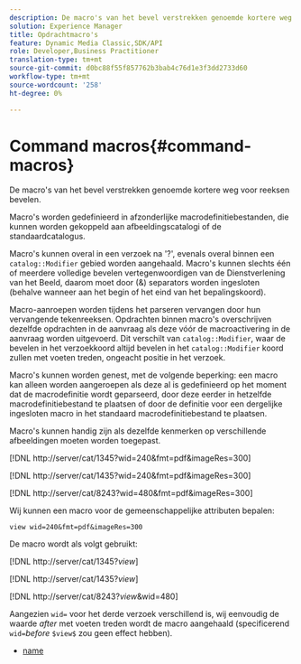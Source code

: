 ```yaml
---
description: De macro's van het bevel verstrekken genoemde kortere weg voor reeksen bevelen.
solution: Experience Manager
title: Opdrachtmacro's
feature: Dynamic Media Classic,SDK/API
role: Developer,Business Practitioner
translation-type: tm+mt
source-git-commit: d0bc88f55f857762b3bab4c76d1e3f3dd2733d60
workflow-type: tm+mt
source-wordcount: '258'
ht-degree: 0%

---
```



# Command macros{#command-macros}

De macro&#39;s van het bevel verstrekken genoemde kortere weg voor reeksen bevelen.

Macro&#39;s worden gedefinieerd in afzonderlijke macrodefinitiebestanden, die kunnen worden gekoppeld aan afbeeldingscatalogi of de standaardcatalogus.

Macro&#39;s kunnen overal in een verzoek na &#39;?&#39;, evenals overal binnen een `catalog::Modifier` gebied worden aangehaald. Macro&#39;s kunnen slechts één of meerdere volledige bevelen vertegenwoordigen van de Dienstverlening van het Beeld, daarom moet door (&amp;) separators worden ingesloten (behalve wanneer aan het begin of het eind van het bepalingskoord).

Macro-aanroepen worden tijdens het parseren vervangen door hun vervangende tekenreeksen. Opdrachten binnen macro&#39;s overschrijven dezelfde opdrachten in de aanvraag als deze vóór de macroactivering in de aanvraag worden uitgevoerd. Dit verschilt van `catalog::Modifier`, waar de bevelen in het verzoekkoord altijd bevelen in het `catalog::Modifier` koord zullen met voeten treden, ongeacht positie in het verzoek.

Macro&#39;s kunnen worden genest, met de volgende beperking: een macro kan alleen worden aangeroepen als deze al is gedefinieerd op het moment dat de macrodefinitie wordt geparseerd, door deze eerder in hetzelfde macrodefinitiebestand te plaatsen of door de definitie voor een dergelijke ingesloten macro in het standaard macrodefinitiebestand te plaatsen.

Macro&#39;s kunnen handig zijn als dezelfde kenmerken op verschillende afbeeldingen moeten worden toegepast.

[!DNL http://server/cat/1345?wid=240&fmt=pdf&imageRes=300]

[!DNL http://server/cat/1435?wid=240&fmt=pdf&imageRes=300]

[!DNL http://server/cat/8243?wid=480&fmt=pdf&imageRes=300]

Wij kunnen een macro voor de gemeenschappelijke attributen bepalen:

`view wid=240&fmt=pdf&imageRes=300`

De macro wordt als volgt gebruikt:

[!DNL http://server/cat/1345?$view$]

[!DNL http://server/cat/1435?$view$]

[!DNL http://server/cat/8243?$view$&wid=480]

Aangezien `wid=` voor het derde verzoek verschillend is, wij eenvoudig de waarde *after* met voeten treden wordt de macro aangehaald (specificerend `wid=`*before* `$view$` zou geen effect hebben).

+ [name](r-name.md)
